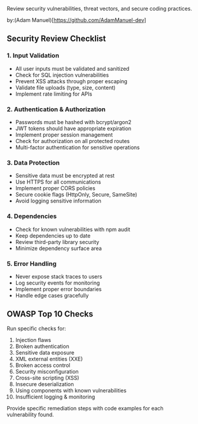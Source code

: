 Review security vulnerabilities, threat vectors, and secure coding practices.

by:(Adam Manuel)[https://github.com/AdamManuel-dev]

## Security Review Checklist

### 1. Input Validation
- All user inputs must be validated and sanitized
- Check for SQL injection vulnerabilities
- Prevent XSS attacks through proper escaping
- Validate file uploads (type, size, content)
- Implement rate limiting for APIs

### 2. Authentication & Authorization
- Passwords must be hashed with bcrypt/argon2
- JWT tokens should have appropriate expiration
- Implement proper session management
- Check for authorization on all protected routes
- Multi-factor authentication for sensitive operations

### 3. Data Protection
- Sensitive data must be encrypted at rest
- Use HTTPS for all communications
- Implement proper CORS policies
- Secure cookie flags (HttpOnly, Secure, SameSite)
- Avoid logging sensitive information

### 4. Dependencies
- Check for known vulnerabilities with npm audit
- Keep dependencies up to date
- Review third-party library security
- Minimize dependency surface area

### 5. Error Handling
- Never expose stack traces to users
- Log security events for monitoring
- Implement proper error boundaries
- Handle edge cases gracefully

## OWASP Top 10 Checks

Run specific checks for:
1. Injection flaws
2. Broken authentication
3. Sensitive data exposure
4. XML external entities (XXE)
5. Broken access control
6. Security misconfiguration
7. Cross-site scripting (XSS)
8. Insecure deserialization
9. Using components with known vulnerabilities
10. Insufficient logging & monitoring

Provide specific remediation steps with code examples for each vulnerability found.